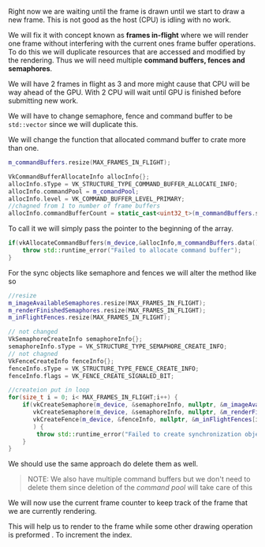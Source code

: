 Right now we are waiting until the frame is drawn until we start to draw a new frame. This is not good as the host (CPU) is idling with no work. 

We will fix it with concept known as **frames in-flight** where we will render one frame without interfering with the current ones frame buffer operations. To do this we will duplicate resources that are accessed and modified by the rendering. Thus we will need multiple **command buffers, fences and semaphores**.

We will have 2 frames in flight as 3 and more might cause that CPU will be way ahead of the GPU. With 2 CPU will wait until GPU is finished before submitting new work.

We will have to change semaphore, fence and command buffer to be `std::vector` since we will duplicate this. 

We will change the function that allocated command buffer to crate more than one.

```c++
m_commandBuffers.resize(MAX_FRAMES_IN_FLIGHT);

VkCommandBufferAllocateInfo allocInfo{};  
allocInfo.sType = VK_STRUCTURE_TYPE_COMMAND_BUFFER_ALLOCATE_INFO;  
allocInfo.commandPool = m_comandPool;  
allocInfo.level = VK_COMMAND_BUFFER_LEVEL_PRIMARY;
//chagned from 1 to number of frame buffers 
allocInfo.commandBufferCount = static_cast<uint32_t>(m_commandBuffers.size());
```

To call it we will simply pass the pointer to the beginning of the array.

```c++
if(vkAllocateCommandBuffers(m_device,&allocInfo,m_commandBuffers.data()) != VK_SUCCESS) {  
    throw std::runtime_error("Failed to allocate command buffer");  
}
```

For the sync objects like semaphore and fences we will alter the method like so

```c++
//resize
m_imageAvailableSemaphores.resize(MAX_FRAMES_IN_FLIGHT);  
m_renderFinishedSemaphores.resize(MAX_FRAMES_IN_FLIGHT);  
m_inFlightFences.resize(MAX_FRAMES_IN_FLIGHT);  

// not changed
VkSemaphoreCreateInfo semaphoreInfo{};  
semaphoreInfo.sType = VK_STRUCTURE_TYPE_SEMAPHORE_CREATE_INFO;  
// not chagned 
VkFenceCreateInfo fenceInfo{};  
fenceInfo.sType = VK_STRUCTURE_TYPE_FENCE_CREATE_INFO;  
fenceInfo.flags = VK_FENCE_CREATE_SIGNALED_BIT;  

//createion put in loop
for(size_t i = 0; i< MAX_FRAMES_IN_FLIGHT;i++) {  
    if(vkCreateSemaphore(m_device, &semaphoreInfo, nullptr, &m_imageAvailableSemaphores[i]) != VK_SUCCESS ||  
       vkCreateSemaphore(m_device, &semaphoreInfo, nullptr, &m_renderFinishedSemaphores[i]) != VK_SUCCESS ||  
       vkCreateFence(m_device, &fenceInfo, nullptr, &m_inFlightFences[i]) != VK_SUCCESS  
       ) {  
        throw std::runtime_error("Failed to create synchronization objects");  
    }  
}
```

We should use the same approach do delete them as well.

> NOTE: We also have multiple command buffers but we don't need to delete them since deletion of the *command pool* will take care of this

We will now use the current frame counter to keep track of the frame that we are currently rendering. 

This will help us to render to the frame while some other drawing operation is preformed .
To increment the index. 

```c++

```